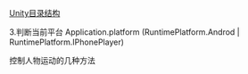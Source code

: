 [Unity目录结构](https://www.cnblogs.com/liudq/p/5540051.html)

3.判断当前平台
Application.platform
(RuntimePlatform.Androd | RuntimePlatform.IPhonePlayer)

控制人物运动的几种方法
